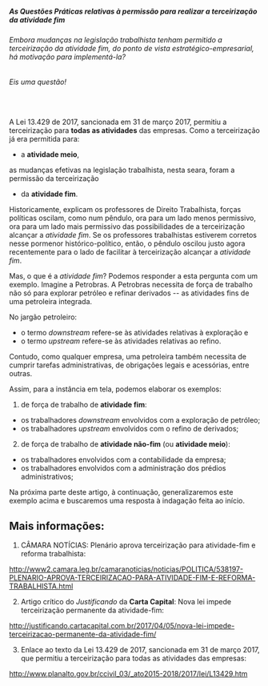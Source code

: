 
#####  As Questões Práticas relativas à permissão para realizar a terceirização da atividade fim
###### Embora mudanças na legislação trabalhista tenham permitido a terceirização da atividade fim, do ponto de vista estratégico-empresarial, há motivação para implementá-la?
###### Eis uma questão!
<br>

A Lei 13.429 de 2017, sancionada em 31 de março 2017, permitiu a terceirização para **todas as atividades** das empresas. Como a terceirização já era permitida para:

- a **atividade meio**, 

as mudanças efetivas na legislação trabalhista, nesta seara, foram a permissão da terceirização

- da **atividade fim**.

Historicamente, explicam os professores de Direito Trabalhista, forças políticas oscilam, como num pêndulo, ora para um lado menos permissivo, ora para um lado mais permissivo das possibilidades de a terceirização alcançar a _atividade fim_.  Se os professores trabalhistas estiverem corretos nesse pormenor histórico-político, então, o pêndulo oscilou justo agora recentemente para o lado de facilitar à terceirização alcançar a _atividade fim_.

Mas, o que é a _atividade fim_? Podemos responder a esta pergunta com um exemplo. Imagine a Petrobras. A Petrobras necessita de força de trabalho não só para explorar petróleo e refinar derivados -- as atividades fins de uma petroleira integrada.

No jargão petroleiro:
- o termo _downstream_ refere-se às atividades relativas à exploração e 
- o termo _upstream_ refere-se às atividades relativas ao refino.

Contudo, como qualquer empresa, uma petroleira também necessita de cumprir tarefas administrativas, de obrigações legais e acessórias, entre outras.  

Assim, para a instância em tela, podemos elaborar os exemplos:
1. de força de trabalho de **atividade fim**:
- os trabalhadores _downstream_ envolvidos com a exploração de petróleo;
- os trabalhadores _upstream_ envolvidos com o refino de derivados;
2. de força de trabalho de **atividade não-fim** (ou **atividade meio**):
- os trabalhadores envolvidos com a contabilidade da empresa;
- os trabalhadores envolvidos com a administração dos prédios administrativos;

Na próxima parte deste artigo, à continuação, generalizaremos este exemplo acima e buscaremos uma resposta à indagação feita ao início. 

<cite style="font-size:small">
</cite>

Mais informações:
-----------------

1) CÂMARA NOTÍCIAS: Plenário aprova terceirização para atividade-fim e reforma trabalhista:

http://www2.camara.leg.br/camaranoticias/noticias/POLITICA/538197-PLENARIO-APROVA-TERCEIRIZACAO-PARA-ATIVIDADE-FIM-E-REFORMA-TRABALHISTA.html

2) Artigo crítico do _Justificando_ da **Carta Capital**: Nova lei impede terceirização permanente da atividade-fim:

http://justificando.cartacapital.com.br/2017/04/05/nova-lei-impede-terceirizacao-permanente-da-atividade-fim/

3) Enlace ao texto da Lei 13.429 de 2017, sancionada em 31 de março 2017, que permitiu a terceirização para todas as atividades das empresas:

http://www.planalto.gov.br/ccivil_03/_ato2015-2018/2017/lei/L13429.htm
